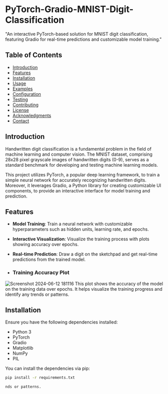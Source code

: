 # PyTorch-Gradio-MNIST-Digit-Classification
"An interactive PyTorch-based solution for MNIST digit classification, featuring Gradio for real-time predictions and customizable model training."

## Table of Contents

- [Introduction](#introduction)
- [Features](#features)
- [Installation](#installation)
- [Usage](#usage)
- [Examples](#examples)
- [Configuration](#configuration)
- [Testing](#testing)
- [Contributing](#contributing)
- [License](#license)
- [Acknowledgments](#acknowledgments)
- [Contact](#contact)

## Introduction

Handwritten digit classification is a fundamental problem in the field of machine learning and computer vision. The MNIST dataset, comprising 28x28 pixel grayscale images of handwritten digits (0-9), serves as a standard benchmark for developing and testing machine learning models.

This project utilizes PyTorch, a popular deep learning framework, to train a simple neural network for accurately recognizing handwritten digits. Moreover, it leverages Gradio, a Python library for creating customizable UI components, to provide an interactive interface for model training and prediction.

## Features

- **Model Training**: Train a neural network with customizable hyperparameters such as hidden units, learning rate, and epochs.
- **Interactive Visualization**: Visualize the training process with plots showing accuracy over epochs.
- **Real-time Prediction**: Draw a digit on the sketchpad and get real-time predictions from the trained model.

- ### Training Accuracy Plot
![Screenshot 2024-06-12 181116](https://github.com/Abhirajraushan/PyTorch-Gradio-MNIST-Digit-Classification/assets/84666932/358412b1-fa72-4e05-bcfe-a48fe4a6a474)
This plot shows the accuracy of the model on the training data over epochs. It helps visualize the training progress and identify any trends or patterns.

## Installation

Ensure you have the following dependencies installed:

- Python 3
- PyTorch
- Gradio
- Matplotlib
- NumPy
- PIL
  

You can install the dependencies via pip:

```bash
pip install -r requirements.txt

nds or patterns.
